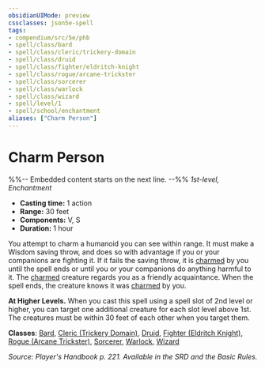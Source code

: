 ```yaml
---
obsidianUIMode: preview
cssclasses: json5e-spell
tags:
- compendium/src/5e/phb
- spell/class/bard
- spell/class/cleric/trickery-domain
- spell/class/druid
- spell/class/fighter/eldritch-knight
- spell/class/rogue/arcane-trickster
- spell/class/sorcerer
- spell/class/warlock
- spell/class/wizard
- spell/level/1
- spell/school/enchantment
aliases: ["Charm Person"]
---
```

# Charm Person
%%-- Embedded content starts on the next line. --%%
*1st-level, Enchantment*  

- **Casting time:** 1 action
- **Range:** 30 feet
- **Components:** V, S
- **Duration:** 1 hour

You attempt to charm a humanoid you can see within range. It must make a Wisdom saving throw, and does so with advantage if you or your companions are fighting it. If it fails the saving throw, it is [charmed](rules/conditions.md#charmed) by you until the spell ends or until you or your companions do anything harmful to it. The [charmed](rules/conditions.md#charmed) creature regards you as a friendly acquaintance. When the spell ends, the creature knows it was [charmed](rules/conditions.md#charmed) by you.

**At Higher Levels.** When you cast this spell using a spell slot of 2nd level or higher, you can target one additional creature for each slot level above 1st. The creatures must be within 30 feet of each other when you target them.

**Classes**: [Bard](bard.md), [Cleric (Trickery Domain)](cleric-trickery-domain.md), [Druid](z_published%20files/2.%20Mechanics/compendium/classes/druid.md), [Fighter (Eldritch Knight)](fighter-eldritch-knight.md), [Rogue (Arcane Trickster)](rogue-arcane-trickster.md), [Sorcerer](sorcerer.md), [Warlock](warlock.md), [Wizard](wizard.md)

*Source: Player's Handbook p. 221. Available in the SRD and the Basic Rules.*